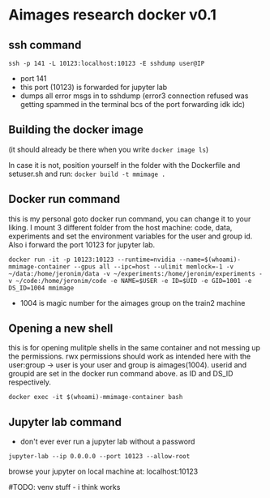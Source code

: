 # Aimages research docker v0.1

## ssh command
`ssh -p 141 -L 10123:localhost:10123 -E sshdump user@IP`

* port 141 
* this port (10123) is forwarded for jupyter lab
* dumps all error msgs in to sshdump (error3 connection refused was getting spammed in the terminal bcs of the port forwarding idk idc)

## Building the docker image 
(it should already be there when you write `docker image ls`)

In case it is not, position yourself in the folder with the Dockerfile and setuser.sh and run:
`docker build -t mmimage .`

## Docker run command
this is my personal goto docker run command, you can change it to your liking. I mount 3 different folder from the host machine: code, data, experiments and set the environment variables for the user and group id. Also i forward the port 10123 for jupyter lab.

`docker run -it -p 10123:10123 --runtime=nvidia --name=$(whoami)-mmimage-container --gpus all --ipc=host --ulimit memlock=-1 -v ~/data:/home/jeronim/data -v ~/experiments:/home/jeronim/experiments -v ~/code:/home/jeronim/code -e NAME=$USER -e ID=$UID -e GID=1001 -e DS_ID=1004 mmimage`

 * 1004 is magic number for the aimages group on the train2 machine

## Opening a new shell
this is for opening mulitple shells in the same container and not messing up the permissions. rwx permissions should work as intended here with the user:group -> user is your user and group is aimages(1004). userid and groupid are set in the docker run command above. as ID and DS_ID respectively.

`docker exec -it $(whoami)-mmimage-container bash`

## Jupyter lab command
* don't ever ever run a jupyter lab without a password

`jupyter-lab --ip 0.0.0.0 --port 10123 --allow-root`

browse your jupyter on local machine at: localhost:10123

#TODO: venv stuff - i think works
